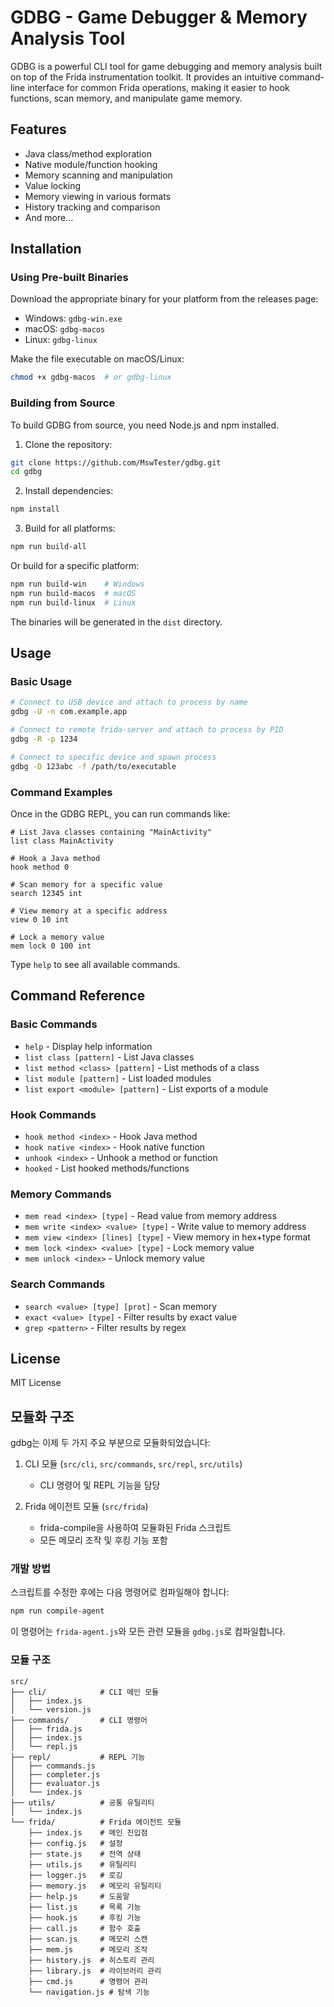 # GDBG - Game Debugger & Memory Analysis Tool

GDBG is a powerful CLI tool for game debugging and memory analysis built on top of the Frida instrumentation toolkit. It provides an intuitive command-line interface for common Frida operations, making it easier to hook functions, scan memory, and manipulate game memory.

## Features

- Java class/method exploration
- Native module/function hooking
- Memory scanning and manipulation
- Value locking
- Memory viewing in various formats
- History tracking and comparison
- And more...

## Installation

### Using Pre-built Binaries

Download the appropriate binary for your platform from the releases page:

- Windows: `gdbg-win.exe`
- macOS: `gdbg-macos`
- Linux: `gdbg-linux`

Make the file executable on macOS/Linux:

```bash
chmod +x gdbg-macos  # or gdbg-linux
```

### Building from Source

To build GDBG from source, you need Node.js and npm installed.

1. Clone the repository:
```bash
git clone https://github.com/MswTester/gdbg.git
cd gdbg
```

2. Install dependencies:
```bash
npm install
```

3. Build for all platforms:
```bash
npm run build-all
```

Or build for a specific platform:
```bash
npm run build-win    # Windows
npm run build-macos  # macOS
npm run build-linux  # Linux
```

The binaries will be generated in the `dist` directory.

## Usage

### Basic Usage

```bash
# Connect to USB device and attach to process by name
gdbg -U -n com.example.app

# Connect to remote frida-server and attach to process by PID
gdbg -R -p 1234

# Connect to specific device and spawn process
gdbg -D 123abc -f /path/to/executable
```

### Command Examples

Once in the GDBG REPL, you can run commands like:

```
# List Java classes containing "MainActivity"
list class MainActivity

# Hook a Java method
hook method 0

# Scan memory for a specific value
search 12345 int

# View memory at a specific address
view 0 10 int

# Lock a memory value
mem lock 0 100 int
```

Type `help` to see all available commands.

## Command Reference

### Basic Commands

- `help` - Display help information
- `list class [pattern]` - List Java classes
- `list method <class> [pattern]` - List methods of a class
- `list module [pattern]` - List loaded modules
- `list export <module> [pattern]` - List exports of a module

### Hook Commands

- `hook method <index>` - Hook Java method
- `hook native <index>` - Hook native function
- `unhook <index>` - Unhook a method or function
- `hooked` - List hooked methods/functions

### Memory Commands

- `mem read <index> [type]` - Read value from memory address
- `mem write <index> <value> [type]` - Write value to memory address
- `mem view <index> [lines] [type]` - View memory in hex+type format
- `mem lock <index> <value> [type]` - Lock memory value
- `mem unlock <index>` - Unlock memory value

### Search Commands

- `search <value> [type] [prot]` - Scan memory
- `exact <value> [type]` - Filter results by exact value
- `grep <pattern>` - Filter results by regex

## License

MIT License

## 모듈화 구조

gdbg는 이제 두 가지 주요 부분으로 모듈화되었습니다:

1. CLI 모듈 (`src/cli`, `src/commands`, `src/repl`, `src/utils`)
   - CLI 명령어 및 REPL 기능을 담당

2. Frida 에이전트 모듈 (`src/frida`)
   - frida-compile을 사용하여 모듈화된 Frida 스크립트
   - 모든 메모리 조작 및 후킹 기능 포함

### 개발 방법

스크립트를 수정한 후에는 다음 명령어로 컴파일해야 합니다:

```bash
npm run compile-agent
```

이 명령어는 `frida-agent.js`와 모든 관련 모듈을 `gdbg.js`로 컴파일합니다.

### 모듈 구조

```
src/
├── cli/            # CLI 메인 모듈
│   ├── index.js
│   └── version.js
├── commands/       # CLI 명령어
│   ├── frida.js
│   ├── index.js
│   └── repl.js
├── repl/           # REPL 기능
│   ├── commands.js
│   ├── completer.js
│   ├── evaluator.js
│   └── index.js
├── utils/          # 공통 유틸리티
│   └── index.js
└── frida/          # Frida 에이전트 모듈
    ├── index.js    # 메인 진입점
    ├── config.js   # 설정
    ├── state.js    # 전역 상태
    ├── utils.js    # 유틸리티
    ├── logger.js   # 로깅
    ├── memory.js   # 메모리 유틸리티
    ├── help.js     # 도움말
    ├── list.js     # 목록 기능
    ├── hook.js     # 후킹 기능
    ├── call.js     # 함수 호출
    ├── scan.js     # 메모리 스캔
    ├── mem.js      # 메모리 조작
    ├── history.js  # 히스토리 관리
    ├── library.js  # 라이브러리 관리
    ├── cmd.js      # 명령어 관리
    └── navigation.js # 탐색 기능
``` 
